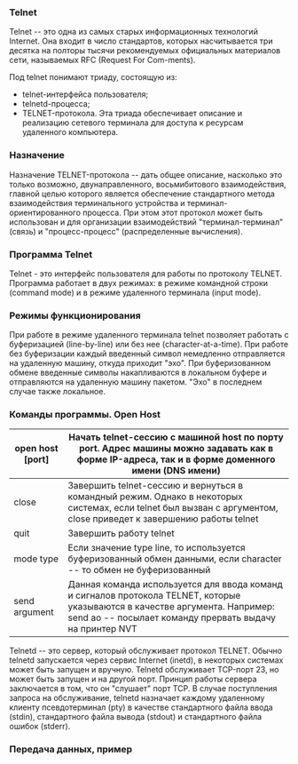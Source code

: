 
### Telnet
Telnet -- это одна из самых старых информационных технологий Internet. Она входит в число стандартов, которых насчитывается три десятка на полторы тысячи рекомендуемых официальных материалов сети, называемых RFC (Request For Com-ments).

Под telnet понимают триаду, состоящую из:
- telnet-интерфейса пользователя;
- telnetd-процесса;
- TELNET-протокола.
Эта триада обеспечивает описание и реализацию сетевого терминала для доступа к ресурсам удаленного компьютера.

### Назначение
Назначение TELNET-протокола -- дать общее описание, насколько это только возможно, двунаправленного, восьмибитового взаимодействия, главной целью которого является обеспечение стандартного метода взаимодействия терминального устройства и терминал-ориентированного процесса. При этом этот протокол может быть использован и для организации взаимодействий "терминал-терминал" (связь) и "процесс-процесс" (распределенные вычисления).

### Программа Telnet
Telnet - это интерфейс пользователя для работы по протоколу TELNET. Программа работает в двух режимах: в режиме командной строки (command mode) и в режиме удаленного терминала (input mode).
### Режимы функционирования
При работе в режиме удаленного терминала telnet позволяет работать с буферизацией (line-by-line) или без нее (character-at-a-time). При работе без буферизации каждый введенный символ немедленно отправляется на удаленную машину, откуда приходит "эхо". При буферизованном обмене введенные символы накапливаются в локальном буфере и отправляются на удаленную машину пакетом. "Эхо" в последнем случае также локальное.

### Команды программы. Open Host

| open host [port] | Начать telnet-сессию с машиной host по порту port. Адрес машины можно задавать как в форме IP-адреса, так и в форме доменного имени (DNS имени)                                          |
| ---------------- | ---------------------------------------------------------------------------------------------------------------------------------------------------------------------------------------- |
| close            | Завершить telnet-сессию и вернуться в командный режим. Однако в некоторых системах, если telnet был вызван с аргументом, close приведет к завершению работы telnet                       |
| quit             | Завершить работу telnet                                                                                                                                                                  |
| mode type        | Если значение type line, то используется буферизованный обмен данными, если character -- то обмен не буферизованный                                                                      |
| send argument    | Данная команда используется для ввода команд и сигналов протокола TELNET, которые указываются в качестве аргумента. Например: send ao -- посылает команду прервать выдачу на принтер NVT |

Telnetd -- это сервер, который обслуживает протокол TELNET. Обычно telnetd запускается через сервис Internet (inetd), в некоторых системах может быть запущен и вручную. Telnetd обслуживает TCP-порт 23, но может быть запущен и на другой порт.
Принцип работы сервера заключается в том, что он "слушает" порт TCP. В случае поступления запроса на обслуживание, telnetd назначает каждому удаленному клиенту псевдотерминал (pty) в качестве стандартного файла ввода (stdin), стандартного файла вывода (stdout) и стандартного файла ошибок (stderr).

### Передача данных, пример

